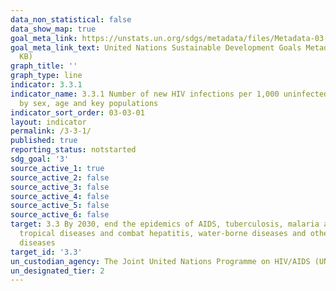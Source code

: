 ```yaml
---
data_non_statistical: false
data_show_map: true
goal_meta_link: https://unstats.un.org/sdgs/metadata/files/Metadata-03-03-01.pdf
goal_meta_link_text: United Nations Sustainable Development Goals Metadata (PDF 372
  KB)
graph_title: ''
graph_type: line
indicator: 3.3.1
indicator_name: 3.3.1 Number of new HIV infections per 1,000 uninfected population,
  by sex, age and key populations
indicator_sort_order: 03-03-01
layout: indicator
permalink: /3-3-1/
published: true
reporting_status: notstarted
sdg_goal: '3'
source_active_1: true
source_active_2: false
source_active_3: false
source_active_4: false
source_active_5: false
source_active_6: false
target: 3.3 By 2030, end the epidemics of AIDS, tuberculosis, malaria and neglected
  tropical diseases and combat hepatitis, water-borne diseases and other communicable
  diseases
target_id: '3.3'
un_custodian_agency: The Joint United Nations Programme on HIV/AIDS (UNAIDS)
un_designated_tier: 2
---
```

